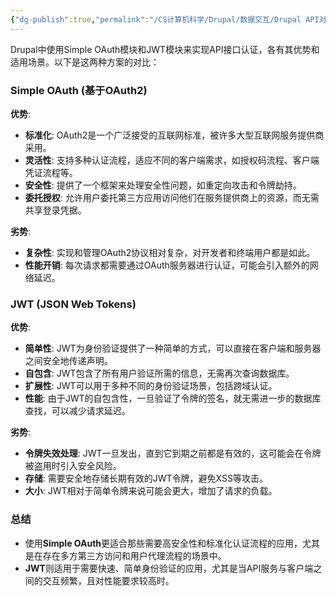 ```yaml
---
{"dg-publish":true,"permalink":"/CS计算机科学/Drupal/数据交互/Drupal API对接的身份认证/","noteIcon":"","created":"2024-04-17T15:18:09.000+08:00","updated":"2024-04-24T00:02:23.000+08:00"}
---
```



Drupal中使用Simple OAuth模块和JWT模块来实现API接口认证，各有其优势和适用场景。以下是这两种方案的对比：

### Simple OAuth (基于OAuth2)

**优势**:

- **标准化**: OAuth2是一个广泛接受的互联网标准，被许多大型互联网服务提供商采用。
- **灵活性**: 支持多种认证流程，适应不同的客户端需求，如授权码流程、客户端凭证流程等。
- **安全性**: 提供了一个框架来处理安全性问题，如重定向攻击和令牌劫持。
- **委托授权**: 允许用户委托第三方应用访问他们在服务提供商上的资源，而无需共享登录凭据。

**劣势**:

- **复杂性**: 实现和管理OAuth2协议相对复杂，对开发者和终端用户都是如此。
- **性能开销**: 每次请求都需要通过OAuth服务器进行认证，可能会引入额外的网络延迟。

### JWT (JSON Web Tokens)

**优势**:

- **简单性**: JWT为身份验证提供了一种简单的方式，可以直接在客户端和服务器之间安全地传递声明。
- **自包含**: JWT包含了所有用户验证所需的信息，无需再次查询数据库。
- **扩展性**: JWT可以用于多种不同的身份验证场景，包括跨域认证。
- **性能**: 由于JWT的自包含性，一旦验证了令牌的签名，就无需进一步的数据库查找，可以减少请求延迟。

**劣势**:

- **令牌失效处理**: JWT一旦发出，直到它到期之前都是有效的，这可能会在令牌被盗用时引入安全风险。
- **存储**: 需要安全地存储长期有效的JWT令牌，避免XSS等攻击。
- **大小**: JWT相对于简单令牌来说可能会更大，增加了请求的负载。

### 总结

- 使用**Simple OAuth**更适合那些需要高安全性和标准化认证流程的应用，尤其是在存在多方第三方访问和用户代理流程的场景中。
- **JWT**则适用于需要快速、简单身份验证的应用，尤其是当API服务与客户端之间的交互频繁，且对性能要求较高时。

